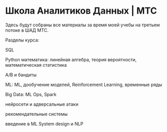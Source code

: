 # Школа Аналитиков Данных | МТС

Здесь будут собраны все материалы за время моей учебы на третьем потоке в ШАД МТС. 

Разделы курса:

SQL

Python
математика: линейная алгебра, теория вероятности, математическая статистика

A/B и бандиты

ML: ML, дообучение моделей, Reinforcement Learning, временные ряды

Big Data: ML Ops, Spark

нейросети и адверсальные атаки

рекомендательные системы

введение в ML System design и NLP
